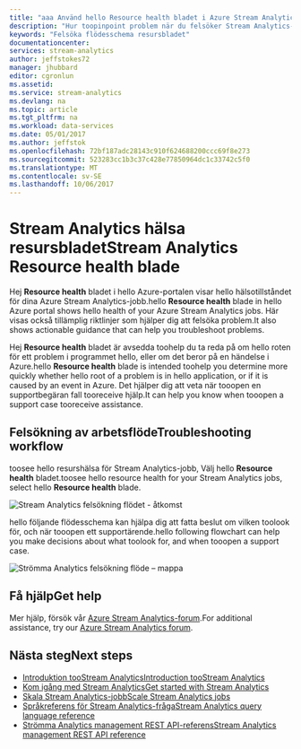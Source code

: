 ```yaml
---
title: "aaa Använd hello Resource health bladet i Azure Stream Analytics | Microsoft Docs"
description: "Hur toopinpoint problem när du felsöker Stream Analytics-jobb."
keywords: "Felsöka flödesschema resursbladet"
documentationcenter: 
services: stream-analytics
author: jeffstokes72
manager: jhubbard
editor: cgronlun
ms.assetid: 
ms.service: stream-analytics
ms.devlang: na
ms.topic: article
ms.tgt_pltfrm: na
ms.workload: data-services
ms.date: 05/01/2017
ms.author: jeffstok
ms.openlocfilehash: 72bf187adc28143c910f624688200ccc69f8e273
ms.sourcegitcommit: 523283cc1b3c37c428e77850964dc1c33742c5f0
ms.translationtype: MT
ms.contentlocale: sv-SE
ms.lasthandoff: 10/06/2017
---
```

# <a name="stream-analytics-resource-health-blade"></a><span data-ttu-id="37485-104">Stream Analytics hälsa resursbladet</span><span class="sxs-lookup"><span data-stu-id="37485-104">Stream Analytics Resource health blade</span></span>

<span data-ttu-id="37485-105">Hej **Resource health** bladet i hello Azure-portalen visar hello hälsotillståndet för dina Azure Stream Analytics-jobb.</span><span class="sxs-lookup"><span data-stu-id="37485-105">hello **Resource health** blade in hello Azure portal shows hello health of your Azure Stream Analytics jobs.</span></span> <span data-ttu-id="37485-106">Här visas också tillämplig riktlinjer som hjälper dig att felsöka problem.</span><span class="sxs-lookup"><span data-stu-id="37485-106">It also shows actionable guidance that can help you troubleshoot problems.</span></span> 

<span data-ttu-id="37485-107">Hej **Resource health** bladet är avsedda toohelp du ta reda på om hello roten för ett problem i programmet hello, eller om det beror på en händelse i Azure.</span><span class="sxs-lookup"><span data-stu-id="37485-107">hello **Resource health** blade is intended toohelp you determine more quickly whether hello root of a problem is in hello application, or if it is caused by an event in Azure.</span></span> <span data-ttu-id="37485-108">Det hjälper dig att veta när tooopen en supportbegäran fall tooreceive hjälp.</span><span class="sxs-lookup"><span data-stu-id="37485-108">It can help you know when tooopen a support case tooreceive assistance.</span></span>

## <a name="troubleshooting-workflow"></a><span data-ttu-id="37485-109">Felsökning av arbetsflöde</span><span class="sxs-lookup"><span data-stu-id="37485-109">Troubleshooting workflow</span></span>

<span data-ttu-id="37485-110">toosee hello resurshälsa för Stream Analytics-jobb, Välj hello **Resource health** bladet.</span><span class="sxs-lookup"><span data-stu-id="37485-110">toosee hello resource health for your Stream Analytics jobs, select hello **Resource health** blade.</span></span> 

![Stream Analytics felsökning flödet - åtkomst](media/stream-analytics-resource-health/stream-analytics-access-troubleshooting.png)

<span data-ttu-id="37485-112">hello följande flödesschema kan hjälpa dig att fatta beslut om vilken toolook för, och när tooopen ett supportärende.</span><span class="sxs-lookup"><span data-stu-id="37485-112">hello following flowchart can help you make decisions about what toolook for, and when tooopen a support case.</span></span>

![Strömma Analytics felsökning flöde – mappa](media/stream-analytics-resource-health/stream-analytics-troubleshooting-map.png)

## <a name="get-help"></a><span data-ttu-id="37485-114">Få hjälp</span><span class="sxs-lookup"><span data-stu-id="37485-114">Get help</span></span>
<span data-ttu-id="37485-115">Mer hjälp, försök vår [Azure Stream Analytics-forum](https://social.msdn.microsoft.com/Forums/en-US/home?forum=AzureStreamAnalytics).</span><span class="sxs-lookup"><span data-stu-id="37485-115">For additional assistance, try our [Azure Stream Analytics forum](https://social.msdn.microsoft.com/Forums/en-US/home?forum=AzureStreamAnalytics).</span></span>

## <a name="next-steps"></a><span data-ttu-id="37485-116">Nästa steg</span><span class="sxs-lookup"><span data-stu-id="37485-116">Next steps</span></span>
* [<span data-ttu-id="37485-117">Introduktion tooStream Analytics</span><span class="sxs-lookup"><span data-stu-id="37485-117">Introduction tooStream Analytics</span></span>](stream-analytics-introduction.md)
* [<span data-ttu-id="37485-118">Kom igång med Stream Analytics</span><span class="sxs-lookup"><span data-stu-id="37485-118">Get started with Stream Analytics</span></span>](stream-analytics-real-time-fraud-detection.md)
* [<span data-ttu-id="37485-119">Skala Stream Analytics-jobb</span><span class="sxs-lookup"><span data-stu-id="37485-119">Scale Stream Analytics jobs</span></span>](stream-analytics-scale-jobs.md)
* [<span data-ttu-id="37485-120">Språkreferens för Stream Analytics-fråga</span><span class="sxs-lookup"><span data-stu-id="37485-120">Stream Analytics query language reference</span></span>](https://msdn.microsoft.com/library/azure/dn834998.aspx)
* [<span data-ttu-id="37485-121">Strömma Analytics management REST API-referens</span><span class="sxs-lookup"><span data-stu-id="37485-121">Stream Analytics management REST API reference</span></span>](https://msdn.microsoft.com/library/azure/dn835031.aspx)